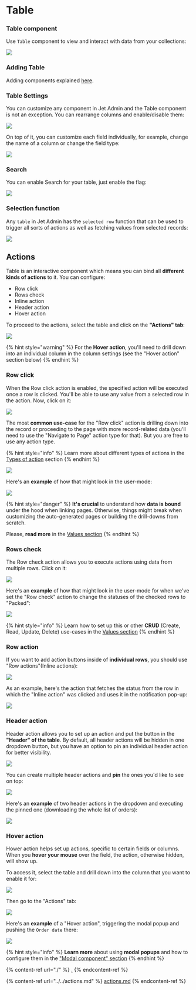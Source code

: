 # Table

### Table component

Use `Table` component to view and interact with data from your collections:

![](<../../../../.gitbook/assets/image (797).png>)

### Adding Table&#x20;

Adding components explained [here](./#adding-list-component).&#x20;

### Table Settings

You can customize any component in Jet Admin and the Table component is not an exception. You can rearrange columns and enable/disable them:

![](../../../../.gitbook/assets/Components5.gif)

On top of it, you can customize each field individually, for example, change the name of a column or change the field type:

![](../../../../.gitbook/assets/Components7.gif)

### Search

You can enable Search for your table, just enable the flag:

![](../../../../.gitbook/assets/Components8.gif)

### Selection function

Any `table` in Jet Admin has the `selected row` function that can be used to trigger all sorts of actions as well as fetching values from selected records:

![](../../../../.gitbook/assets/Components6.gif)

## Actions

Table is an interactive component which means you can bind all **different kinds of actions** to it. You can configure:

* Row click
* Rows check
* Inline action
* Header action
* Hover action

To proceed to the actions, select the table and click on the **"Actions" tab**:

![](../../../../.gitbook/assets/dxnrtfyg.png)

{% hint style="warning" %}
For the **Hover action**, you'll need to drill down into an individual column in the column settings (see the "Hover action" section below)
{% endhint %}

### Row click

When the Row click action is enabled, the specified action will be executed once a row is clicked. You'll be able to use any value from a selected row in the action. Now, click on it:&#x20;

![](../../../../.gitbook/assets/xhctf.png)

The most **common use-case** for the "Row click" action is drilling down into the record or proceeding to the page with more record-related data (you'll need to use the "Navigate to Page" action type for that). But you are free to use any action type.

{% hint style="info" %}
Learn more about different types of actions in the [Types of action](../../actions.md) section
{% endhint %}

![](../../../../.gitbook/assets/xftgyju.png)

Here's an **example** of how that might look in the user-mode:

![](../../../../.gitbook/assets/tfhyu.gif)

{% hint style="danger" %}
**It's crucial** to understand how **data is bound** under the hood when linking pages. Otherwise, things might break when customizing the auto-generated pages or building the drill-downs from scratch.&#x20;

Please, **read more** in the [Values section](../../../binding-and-values/parameters.md)&#x20;
{% endhint %}

### Rows check

The Row check action allows you to execute actions using data from multiple rows. Click on it:&#x20;

![](../../../../.gitbook/assets/tjyuyju.png)

Here's an **example** of how that might look in the user-mode for when we've set the "Row check" action to change the statuses of the checked rows to "Packed":

![](../../../../.gitbook/assets/KYGMUJBH.gif)

{% hint style="info" %}
Learn how to set up this or other **CRUD** (Create, Read, Update, Delete) use-cases in the [Values section](../../../binding-and-values/parameters.md)
{% endhint %}

### Row action

If you want to add action buttons inside of **individual rows**, you should use "Row actions"(Inline actions):

![](../../../../.gitbook/assets/gyvkbuhy.png)

As an example, here's the action that fetches the status from the row in which the "Inline action" was clicked and uses it in the notification pop-up:

![](../../../../.gitbook/assets/fmcnghu.gif)

### Header action

Header action allows you to set up an action and put the button in the **"Header" of the table**. By default, all header actions will be hidden in one dropdown button, but you have an option to pin an individual header action for better visibility.&#x20;

![](../../../../.gitbook/assets/hdshtfy.png)

You can create multiple header actions and **pin** the ones you'd like to see on top:

![](../../../../.gitbook/assets/tdxjct.png)

Here's an **example** of two header actions in the dropdown and executing the pinned one (downloading the whole list of orders):

![](<../../../../.gitbook/assets/ftvyg (1).gif>)

### Hover action

Hower action helps set up actions, specific to certain fields or columns. When you **hover your mouse** over the field, the action, otherwise hidden, will show up.

To access it, select the table and drill down into the column that you want to enable it for:

![](../../../../.gitbook/assets/yfkcgu.png)

Then go to the "Actions" tab:

![](../../../../.gitbook/assets/xtjcfvgy.png)

Here's an **example** of a "Hover action", triggering the modal popup and pushing the `Order date` there:

![](../../../../.gitbook/assets/cfykvguy.gif)

{% hint style="info" %}
**Learn more** about using **modal popups** and how to configure them in the ["Modal component" section](../modal.md)
{% endhint %}

{% content-ref url="./" %}
[.](./)
{% endcontent-ref %}

{% content-ref url="../../actions.md" %}
[actions.md](../../actions.md)
{% endcontent-ref %}

